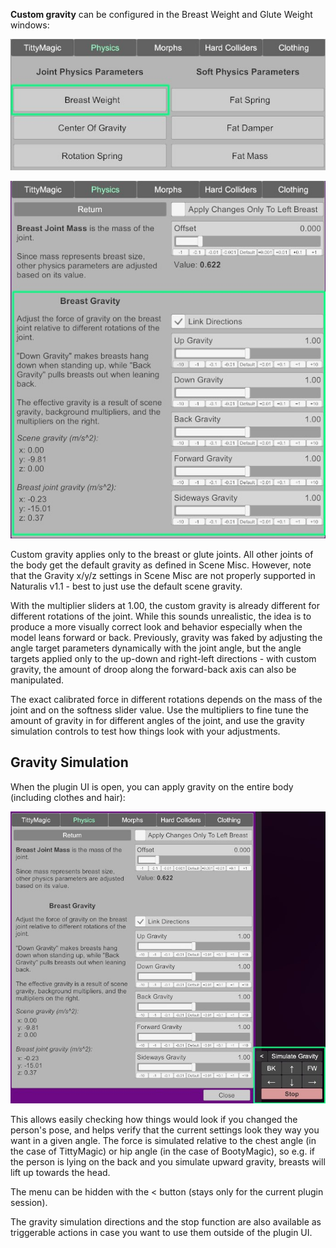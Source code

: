 **Custom gravity** can be configured in the Breast Weight and Glute Weight windows:

![1_1_custom_gravity_ui_1.jpg](/assets/screens/naturalis/1_1_custom_gravity_ui_1.jpg)

![1_1_custom_gravity_ui_2.jpg](/assets/screens/naturalis/1_1_custom_gravity_ui_2.jpg)

Custom gravity applies only to the breast or glute joints. All other joints of the body get the default gravity as defined in Scene Misc. However, note that the Gravity x/y/z settings in Scene Misc are not properly supported in Naturalis v1.1 - best to just use the default scene gravity.

With the multiplier sliders at 1.00, the custom gravity is already different for different rotations of the joint. While this sounds unrealistic, the idea is to produce a more visually correct look and behavior especially when the model leans forward or back. Previously, gravity was faked by adjusting the angle target parameters dynamically with the joint angle, but the angle targets applied only to the up-down and right-left directions - with custom gravity, the amount of droop along the forward-back axis can also be manipulated.

The exact calibrated force in different rotations depends on the mass of the joint and on the softness slider value. Use the multipliers to fine tune the amount of gravity in for different angles of the joint, and use the gravity simulation controls to test how things look with your adjustments.

## Gravity Simulation

When the plugin UI is open, you can apply gravity on the entire body (including clothes and hair):

![1_1_gravity_simulation_ui.jpg](/assets/screens/naturalis/1_1_gravity_simulation_ui.jpg)

This allows easily checking how things would look if you changed the person's pose, and helps verify that the current settings look they way you want in a given angle. The force is simulated relative to the chest angle (in the case of TittyMagic) or hip angle (in the case of BootyMagic), so e.g. if the person is lying on the back and you simulate upward gravity, breasts will lift up towards the head.

The menu can be hidden with the < button (stays only for the current plugin session).

The gravity simulation directions and the stop function are also available as triggerable actions in case you want to use them outside of the plugin UI.
